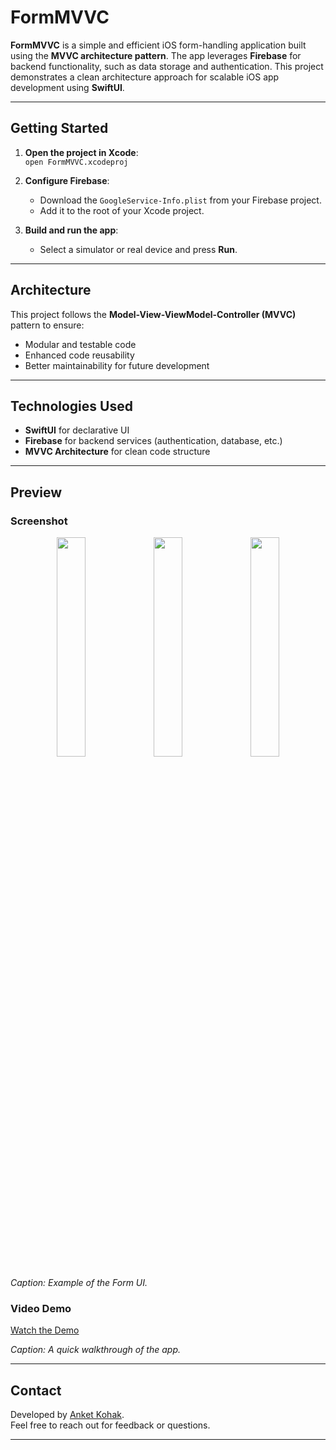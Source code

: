 # FormMVVC

**FormMVVC** is a simple and efficient iOS form-handling application built using the **MVVC architecture pattern**. The app leverages **Firebase** for backend functionality, such as data storage and authentication. This project demonstrates a clean architecture approach for scalable iOS app development using **SwiftUI**.

---

## Getting Started

1. **Open the project in Xcode**:  
   `open FormMVVC.xcodeproj`

2. **Configure Firebase**:  
   - Download the `GoogleService-Info.plist` from your Firebase project.
   - Add it to the root of your Xcode project.

3. **Build and run the app**:  
   - Select a simulator or real device and press **Run**.

---

## Architecture

This project follows the **Model-View-ViewModel-Controller (MVVC)** pattern to ensure:
- Modular and testable code
- Enhanced code reusability
- Better maintainability for future development

---

## Technologies Used

- **SwiftUI** for declarative UI
- **Firebase** for backend services (authentication, database, etc.)
- **MVVC Architecture** for clean code structure

---

## Preview

### Screenshot  
<p align="center">
  <img src="https://github.com/user-attachments/assets/e6abfbc2-d2f6-4371-8cbf-5179d626c73a" width="30%" />
  <img src="https://github.com/user-attachments/assets/f0e0eca4-476f-4c8c-9920-dffef6cfa8f4" width="30%" />
  <img src="https://github.com/user-attachments/assets/0ccebd59-cb75-49cf-b83a-be0101491d69" width="30%" />
</p>

*Caption: Example of the Form UI.*


### Video Demo  


[Watch the Demo](https://github.com/user-attachments/assets/c8d32419-6571-4703-8d6d-fc5e9f1c8ec6)


*Caption: A quick walkthrough of the app.*

---

## Contact

Developed by [Anket Kohak](https://github.com/AnketKohak).  
Feel free to reach out for feedback or questions.

---

